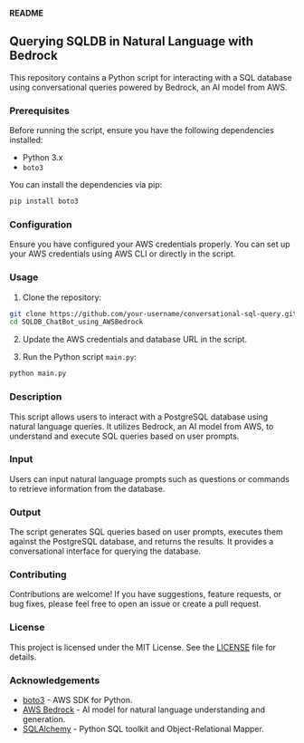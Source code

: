 **README**

## Querying SQLDB in Natural Language with Bedrock

This repository contains a Python script for interacting with a SQL database using conversational queries powered by Bedrock, an AI model from AWS.

### Prerequisites

Before running the script, ensure you have the following dependencies installed:

- Python 3.x
- `boto3`

You can install the dependencies via pip:

```bash
pip install boto3
```

### Configuration

Ensure you have configured your AWS credentials properly. You can set up your AWS credentials using AWS CLI or directly in the script.

### Usage

1. Clone the repository:

```bash
git clone https://github.com/your-username/conversational-sql-query.git
cd SQLDB_ChatBot_using_AWSBedrock
```

2. Update the AWS credentials and database URL in the script.

3. Run the Python script `main.py`:

```bash
python main.py
```

### Description

This script allows users to interact with a PostgreSQL database using natural language queries. It utilizes Bedrock, an AI model from AWS, to understand and execute SQL queries based on user prompts.

### Input

Users can input natural language prompts such as questions or commands to retrieve information from the database.

### Output

The script generates SQL queries based on user prompts, executes them against the PostgreSQL database, and returns the results. It provides a conversational interface for querying the database.

### Contributing

Contributions are welcome! If you have suggestions, feature requests, or bug fixes, please feel free to open an issue or create a pull request.

### License

This project is licensed under the MIT License. See the [LICENSE](LICENSE) file for details.

### Acknowledgements

- [boto3](https://github.com/boto/boto3) - AWS SDK for Python.
- [AWS Bedrock](https://aws.amazon.com/bedrock/) - AI model for natural language understanding and generation.
- [SQLAlchemy](https://www.sqlalchemy.org/) - Python SQL toolkit and Object-Relational Mapper.
